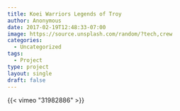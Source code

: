 ```yaml
---
title: Koei Warriors Legends of Troy
author: Anonymous
date: 2017-02-19T12:48:33-07:00
image: https://source.unsplash.com/random/?tech,crew
categories:
  - Uncategorized
tags:
  - Project
type: project
layout: single
draft: false
---
```


{{< vimeo "31982886" >}}

